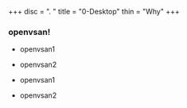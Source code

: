 +++
disc = ". "
title = "0-Desktop"
thin = "Why"
+++


### openvsan!

* openvsan1

* openvsan2

* openvsan1

* openvsan2


